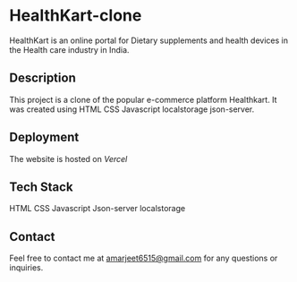# HealthKart-clone

HealthKart is an online portal for Dietary supplements and health devices in the Health care industry in India. 

## Description

This project is a clone of the popular e-commerce platform Healthkart. It was created using HTML CSS Javascript localstorage json-server.

## Deployment

The website is hosted on *Vercel*




## Tech Stack

HTML
CSS
Javascript
Json-server
localstorage





## Contact

Feel free to contact me at amarjeet6515@gmail.com for any questions or inquiries.
